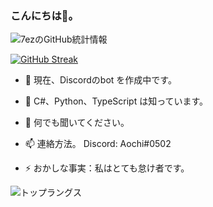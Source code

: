 ### こんにちは👋。

![7ezのGitHub統計情報](https://github-readme-stats.vercel.app/api?username=7ez&show_icons=true&count_private=true&theme=dark&show_icons=true&locale=ja)

[![GitHub Streak](https://streak-stats.demolab.com?user=7ez&theme=dark&locale=ja)](https://git.io/streak-stats)

- 🔭 現在、Discordのbot を作成中です。

- 🌱 C#、Python、TypeScript は知っています。

- 💬 何でも聞いてください。

- 📫 連絡方法。 Discord: Aochi#0502

- ⚡ おかしな事実：私はとても怠け者です。

![トップラングス](https://github-readme-stats.vercel.app/api/top-langs?username=7ez&show_icons=true&count_private=true&theme=dark&show_icons=true&locale=ja)


